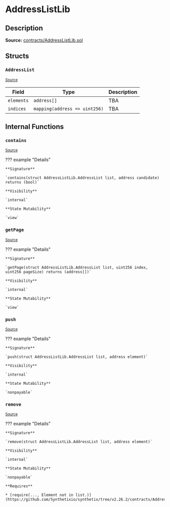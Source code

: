 # AddressListLib

## Description

**Source:** [contracts/AddressListLib.sol](https://github.com/Synthetixio/synthetix/tree/v2.26.2/contracts/AddressListLib.sol)

## Structs

### `AddressList`

<sub>[Source](https://github.com/Synthetixio/synthetix/tree/v2.26.2/contracts/AddressListLib.sol#L5)</sub>

| Field      | Type                          | Description |
| ---------- | ----------------------------- | ----------- |
| `elements` | `address[]`                   | TBA         |
| `indices`  | `mapping(address => uint256)` | TBA         |

## Internal Functions

### `contains`

<sub>[Source](https://github.com/Synthetixio/synthetix/tree/v2.26.2/contracts/AddressListLib.sol#L10)</sub>

??? example "Details"

    **Signature**

    `contains(struct AddressListLib.AddressList list, address candidate) returns (bool)`

    **Visibility**

    `internal`

    **State Mutability**

    `view`

### `getPage`

<sub>[Source](https://github.com/Synthetixio/synthetix/tree/v2.26.2/contracts/AddressListLib.sol#L18)</sub>

??? example "Details"

    **Signature**

    `getPage(struct AddressListLib.AddressList list, uint256 index, uint256 pageSize) returns (address[])`

    **Visibility**

    `internal`

    **State Mutability**

    `view`

### `push`

<sub>[Source](https://github.com/Synthetixio/synthetix/tree/v2.26.2/contracts/AddressListLib.sol#L42)</sub>

??? example "Details"

    **Signature**

    `push(struct AddressListLib.AddressList list, address element)`

    **Visibility**

    `internal`

    **State Mutability**

    `nonpayable`

### `remove`

<sub>[Source](https://github.com/Synthetixio/synthetix/tree/v2.26.2/contracts/AddressListLib.sol#L47)</sub>

??? example "Details"

    **Signature**

    `remove(struct AddressListLib.AddressList list, address element)`

    **Visibility**

    `internal`

    **State Mutability**

    `nonpayable`

    **Requires**

    * [require(..., Element not in list.)](https://github.com/Synthetixio/synthetix/tree/v2.26.2/contracts/AddressListLib.sol#L48)
